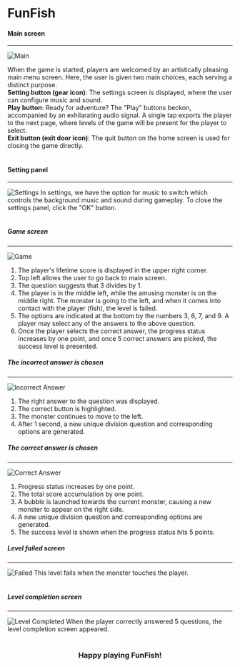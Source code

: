 # FunFish

<h4>Main screen</h4>
<hr />
<img src="https://funfish.azurewebsites.net/images/main.png" alt="Main" title="Main" />

When the game is started, players are welcomed by an artistically pleasing main menu screen. Here, the user is given two main choices, each serving a distinct purpose.
<br />
<b>Setting button (gear icon)</b>: The settings screen is displayed, where the user can configure music and sound.
<br />
<b>Play button</b>: Ready for adventure? The "Play" buttons beckon, accompanied by an exhilarating audio signal. A single tap exports the player to the next page, where levels of the game will be present for the player to select.
<br />
<b>Exit button (exit door icon)</b>: The quit button on the home screen is used for closing the game directly.
<br />
<br />

<h4>Setting panel</h4>
<hr />
<img src="https://funfish.azurewebsites.net/images/setting.png" title="Settings" alt="Settings" />
In settings, we have the option for music to switch which controls the background music and sound during gameplay. To close the settings panel, click the "OK" button.
<br />
<br />

<h5>Game screen</h5>
<hr />
<img src="/images/game.png" title="Game" alt="Game" />
<ol>
    <li>The player's lifetime score is displayed in the upper right corner.</li>
    <li>Top left allows the user to go back to main screen.</li>
    <li>The question suggests that 3 divides by 1.</li>
    <li>The player is in the middle left, while the amusing monster is on the middle right. The monster is going to the left, and when it comes into contact with the player (fish), the level is failed.</li>
    <li>The options are indicated at the bottom by the numbers 3, 6, 7, and 9. A player may select any of the answers to the above question.</li>
    <li>Once the player selects the correct answer, the progress status increases by one point, and once 5 correct answers are picked, the success level is presented.</li>
</ol>

<h5>The incorrect answer is chosen</h5>
<hr />
<img src="https://funfish.azurewebsites.net/images/wrong.png" title="Incorrect Answer" alt="Incorrect Answer" />
<ol>
    <li>The right answer to the question was displayed.</li>
    <li>The correct button is highlighted.</li>
    <li>The monster continues to move to the left.</li>
    <li>After 1 second, a new unique division question and corresponding options are generated.</li>
</ol>

<h5>The correct answer is chosen</h5>
<hr />
<img src="/images/correct.png" title="Correct Answer" alt="Correct Answer" />
<ol>
    <li>Progress status increases by one point.</li>
    <li>The total score accumulation by one point.</li>
    <li>A bubble is launched towards the current monster, causing a new monster to appear on the right side.</li>
    <li>A new unique division question and corresponding options are generated.</li>
    <li>The success level is shown when the progress status hits 5 points.</li>
</ol>

<h5>Level failed screen</h5>
<hr />
<img src="https://funfish.azurewebsites.net/images/failed.png" title="Failed" alt="Failed" />
This level fails when the monster touches the player.
<br /><br />

<h5>Level completion screen</h5>
<hr />
<img src="https://funfish.azurewebsites.net/images/completed.png" title="Level Completed" alt="Level Completed" />
When the player correctly answered 5 questions, the level completion screen appeared.
<br /><br />

<center><h3>Happy playing FunFish!</h3></center>
